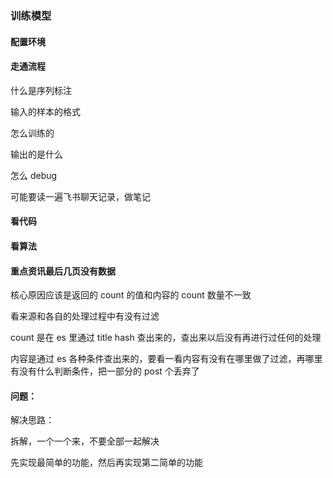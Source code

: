 
### 训练模型  

#### 配置环境  



#### 走通流程  

什么是序列标注  

输入的样本的格式  

怎么训练的  

输出的是什么  

怎么 debug  

可能要读一遍飞书聊天记录，做笔记  


#### 看代码  


#### 看算法  








#### 重点资讯最后几页没有数据  

核心原因应该是返回的 count 的值和内容的 count 数量不一致  

看来源和各自的处理过程中有没有过滤  

count 是在 es 里通过 title hash 查出来的，查出来以后没有再进行过任何的处理    

内容是通过 es 各种条件查出来的，要看一看内容有没有在哪里做了过滤，再哪里有没有什么判断条件，把一部分的 post 个丢弃了  














































#### 问题：  

解决思路：  






拆解，一个一个来，不要全部一起解决  

先实现最简单的功能，然后再实现第二简单的功能  

